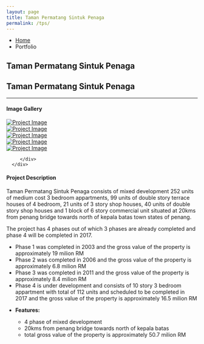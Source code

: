 ```yaml
---
layout: page
title: Taman Permatang Sintuk Penaga
permalink: /tps/
---
```


<section class="page-header">
   <div class="container">
      <div class="row">
         <div class="col-md-12">
            <ul class="breadcrumb">
               <li><a href="#">Home</a></li>
               <li class="active">Portfolio</li>
            </ul>
         </div>
      </div>
      <div class="row">
         <div class="col-md-12">
            <h1>Taman Permatang Sintuk Penaga</h1>
         </div>
      </div>
   </div>
</section>
<div class="container">
<div class="row">
   <div class="col-md-12">
      <div class="portfolio-title">
         <div class="row">
            <div class="portfolio-nav-all col-md-1">
               <a href="{{site.baseUrl}}/portfolio.html" data-tooltip data-original-title="Back to Projects Page"><i class="fa fa-th"></i></a>
            </div>
            <div class="col-md-10 center">
               <h2 class="mb-none heading-primary"><strong>Taman Permatang Sintuk Penaga</strong></h2>
            </div>
         </div>
      </div>
      <hr class="tall">
   </div>
</div>
<div class="row">
   <div class="col-md-4">
      <h4 class="center heading-primary">Image Gallery</h4>
      <div class="lightbox" data-plugin-options='{"delegate": "a", "type": "image", "gallery": {"enabled": true}, "mainClass": "mfp-with-zoom", "zoom": {"enabled": true, "duration": 300}}'>
         <div class="owl-carousel stage-margin" data-plugin-options='{"items": 1, "margin": 10, "loop": false, "nav": true, "dots": false, "stagePadding": 40}'>
            <div>
               <a class="img-thumbnail img-thumbnail-hover-icon mb-xs mr-xs" href="{{ site.baseurl }}/asset/images/tpi/Taman_Perai_Indah_2.jpg">
               <img class="img-responsive" src="{{ site.baseurl }}/asset/images/tpi/Taman_Perai_Indah_1.jpg" alt="Project Image">
               </a>
            </div>
            <div>
               <a class="img-thumbnail img-thumbnail-hover-icon mb-xs mr-xs" href="{{ site.baseurl }}/asset/images/tpi/Taman_Perai_Indah_3.jpg">
               <img class="img-responsive" src="{{ site.baseurl }}/asset/images/tpi/Taman_Perai_Indah_3.jpg" alt="Project Image">
               </a>
            </div>
            <div>
               <a class="img-thumbnail img-thumbnail-hover-icon mb-xs mr-xs" href="{{ site.baseurl }}/asset/images/tpi/Taman_Perai_Indah_3.jpg">
               <img class="img-responsive" src="{{ site.baseurl }}/asset/images/tpi/Taman_Perai_Indah_4.jpg" alt="Project Image">
               </a>
            </div>
            <div>
               <a class="img-thumbnail img-thumbnail-hover-icon mb-xs mr-xs" href="{{ site.baseurl }}/asset/images/tpi/Taman_Perai_Indah_4.jpg">
               <img class="img-responsive" src="{{ site.baseurl }}/asset/images/tpi/Taman_Perai_Indah_4.jpg" alt="Project Image">
               </a>
            </div>
            <div>
               <a class="img-thumbnail img-thumbnail-hover-icon mb-xs mr-xs" href="{{ site.baseurl }}/asset/images/tpi/Taman_Perai_Indah_5.jpg">
               <img class="img-responsive" src="{{ site.baseurl }}/asset/images/tpi/Taman_Perai_Indah_5.jpg" alt="Project Image">
               </a>
            </div>


         </div>
      </div>
   </div>
   <div class="col-md-8">
      <h4 class="heading-primary">Project <strong>Description</strong></h4>
      <p class="mt-xlg">Taman Permatang Sintuk Penaga consists of mixed development 252 units of medium cost 3 bedroom appartments, 99 units of double story terrace houses of 4 bedroom, 21 units of 3 story shop houses, 40 units of double story shop houses and 1 block of 6 story commercial unit situated at 20kms from penang bridge towards north of kepala batas town states of penang.</p>
      <p class="mt-xlg">The project has 4 phases out of which 3 phases are already completed and phase 4 will be completed in 2017.</p>
      <ul class="list list-icons list-icons-lg">
         <li><i class="fa fa-check"></i> Phase 1 was completed in 2003 and the gross value of the property is approximately 19 milion RM</li>
         <li><i class="fa fa-check"></i> Phase 2 was completed in 2006 and the gross value of the property is approximately 6.8 milion RM</li>
         <li><i class="fa fa-check"></i> Phase 3 was completed in 2011 and the gross value of the property is approximately 8.4 milion RM</li>
         <li><i class="fa fa-check"></i> Phase 4 is under development and consists of 10 story 3 bedroom appartment with total of 112 units and scheduled to be completed in 2017 and the gross value of the property is approximately 16.5 milion RM</li>
      </ul>
      <ul class="portfolio-details">
         <li>
            <p><strong>Features:</strong></p>
            <ul class="list list-inline list-icons">
               <li><i class="fa fa-check-circle"></i> 4 phase of mixed development </li>
               <li><i class="fa fa-check-circle"></i> 20kms from penang bridge towards north of kepala batas</li>
               <li><i class="fa fa-check-circle"></i> total gross value of the property is approximately 50.7 milion RM</li>
            </ul>
         </li>
      </ul>
   </div>
</div>
